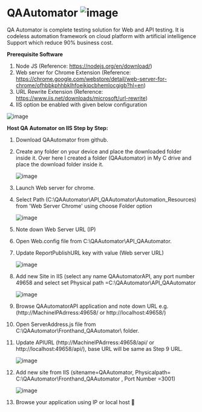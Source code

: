 # QAAutomator  ![image](https://user-images.githubusercontent.com/26107997/134382933-6c94f352-dc36-4bd4-87fb-00b93d065fd6.png)

QA Automator is complete testing solution for Web and API testing. It is codeless automation framework on cloud platform with artificial intelligence Support which reduce 90% business cost.

**Prerequisite Software**
1.	Node JS
(Reference: https://nodejs.org/en/download/)
2.	Web server for Chrome Extension
(Reference: https://chrome.google.com/webstore/detail/web-server-for-chrome/ofhbbkphhbklhfoeikjpcbhemlocgigb?hl=en)
3.	URL Rewrite Extension
(Reference: https://www.iis.net/downloads/microsoft/url-rewrite)
4.	IIS option be enabled with given below configuration

  ![image](https://user-images.githubusercontent.com/26107997/134213875-ce6640fe-6907-4fd5-aefd-b0a7bbaed41e.png)

**Host QA Automator on IIS Step by Step:**

1.	Download QAAutomator from github.
2.	Create any folder on your device and place the downloaded folder inside it. Over here I created a folder (QAAutomator) in My C drive and place the download folder inside it.

    ![image](https://user-images.githubusercontent.com/26107997/134376908-c77b0431-d6df-450c-ad43-5951b18ca96a.png)

3.	Launch Web server for chrome.
4.	Select Path (C:\QAAutomator\API_QAAutomator\Automation_Resources) from 'Web Server Chrome' using choose Folder option

    ![image](https://user-images.githubusercontent.com/26107997/134378498-c2797655-6d3a-4dfb-a92c-1ccd6f539e09.png)

5.	Note down Web Server URL (IP)
6.	Open Web.config file from C:\QAAutomator\API_QAAutomator\.
7.	Update ReportPublishURL key with value (Web server URL)

    ![image](https://user-images.githubusercontent.com/26107997/134378990-edd26fef-ea23-495b-8cc8-10cc50507634.png)

8.	Add new Site in IIS (select any name QAAutomatorAPI, any port number 49658 and select set Physical path =C:\QAAutomator\API_QAAutomator

    ![image](https://user-images.githubusercontent.com/26107997/134380011-4a01d156-ce54-4d71-b1f7-fde8bb6f03d2.png)

9.	Browse QAAutomatorAPI application and note down URL e.g. (http://MachineIPAdrress:49658/ or http://localhost:49658/)
10.	Open ServerAddress.js file from C:\QAAutomator\Fronthand_QAAutomator\ folder.
11.	Update APIURL (http://MachineIPAdrress:49658/api/ or http://localhost:49658/api/), base URL will be same as Step 9 URL.

      ![image](https://user-images.githubusercontent.com/26107997/134380929-8b187120-8415-4ed9-8550-566642ea23ca.png)

13.	Add new site from IIS (sitename=QAAutomator, Physicalpath= C:\QAAutomator\Fronthand_QAAutomator , Port Number =3001)
    
    ![image](https://user-images.githubusercontent.com/26107997/134381965-fb292614-0ad1-45e0-8a97-d6329782da10.png)

13.	Browse your application using IP or local host 



